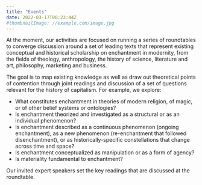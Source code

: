 ```yaml
---
title: "Events"
date: 2022-03-17T08:23:44Z
#thumbnailImage: //example.com/image.jpg
---
```


At the moment, our activities are focused on running a series of roundtables to converge discussion around a set of leading texts that represent existing conceptual and historical scholarship on enchantment in modernity, from the fields of theology, anthropology, the history of science, literature and art, philosophy, marketing and business.

The goal is to map existing knowledge as well as draw out theoretical points of contention through joint readings and discussion of a set of questions relevant for the history of capitalism. For example, we explore:
- What constitutes enchantment in theories of modern religion, of magic, or of other belief systems or ontologies?
- Is enchantment theorized and investigated as a structural or as an individual phenomenon?
- Is enchantment described as a continuous phenomenon (ongoing enchantment), as a new phenomenon (re-enchantment that followed disenchantment), or as historically-specific constellations that change across time and space?
- Is enchantment conceptualized as manipulation or as a form of agency?
- Is materiality fundamental to enchantment?

Our invited expert speakers set the key readings that are discussed at the roundtable.
